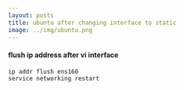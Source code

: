 ```yaml
---
layout: posts
title: ubuntu after changing interface to static
image: ../img/ubuntu.png
---
```


#### flush ip address after vi interface

```markdown
ip addr flush ens160
service networking restart
```
